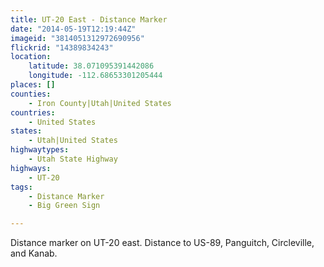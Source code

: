 ```yaml
---
title: UT-20 East - Distance Marker
date: "2014-05-19T12:19:44Z"
imageid: "3814051312972690956"
flickrid: "14389834243"
location:
    latitude: 38.071095391442086
    longitude: -112.68653301205444
places: []
counties:
    - Iron County|Utah|United States
countries:
    - United States
states:
    - Utah|United States
highwaytypes:
    - Utah State Highway
highways:
    - UT-20
tags:
    - Distance Marker
    - Big Green Sign

---
```

Distance marker on UT-20 east.  Distance to US-89, Panguitch, Circleville, and Kanab.